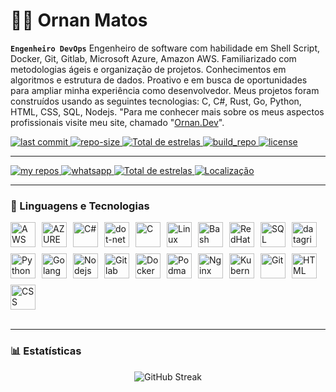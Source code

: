 # 👨‍💻 Ornan Matos

**`Engenheiro DevOps`**
Engenheiro de software com habilidade em Shell Script, Docker, Git, Gitlab, Microsoft Azure, Amazon AWS. Familiarizado com metodologias ágeis e organização de projetos. Conhecimentos em algoritmos e estrutura de dados. Proativo e em busca de oportunidades para ampliar minha experiência como desenvolvedor. Meus projetos foram construídos usando as seguintes tecnologias: C, C#, Rust, Go, Python, HTML, CSS, SQL, Nodejs.
"Para me conhecer mais sobre os meus aspectos profissionais visite meu site, chamado "[Ornan.Dev](https://ornan.dev)".



<p align="left">
    <a href="https://github.com/ornan-matos/Learning_Log/graphs/commit-activity" target="_blank">
        <img 
            alt="last commit" 
            title="last commit" 
            src="https://custom-icon-badges.demolab.com/github/last-commit/DenverCoder1/custom-icon-badges?logo=history&logoColor=white"
        />
    </a>
    <a href="https://github.com/ornan-matos/Learning_Log" target="_blank">
        <img 
            alt="repo-size" 
            title="Repo-size-learning_log" 
            src="https://img.shields.io/github/repo-size/ornan-matos/Learning_Log"
        />
    </a> 
    <a href="https://github.com/ornan-matos?tab=repositories&sort=stargazers" target="_blank">
        <img 
            alt="Total de estrelas" 
            title="Total de estrelas GitHub" 
            src="https://img.shields.io/github/issues/ornan-matos/Learning_Log"
        />
    </a>
    <a href="https://github.com/ornan-matos/Learning_Log/pulse" target="_blank">
        <img 
            alt="build_repo" 
            title="build_repo" 
            src="https://custom-icon-badges.demolab.com/github/actions/workflow/status/DenverCoder1/custom-icon-badges/ci.yml?branch=main&logo=check-circle-fill&logoColor=white"
        />
    </a>
    <a href="https://opensource.org/license/mit" target="_blank">
        <img 
            alt="license" 
            title="license" 
            src="https://custom-icon-badges.demolab.com/github/license/denvercoder1/custom-icon-badges?logo=law"
        />
    </a>
  
</p>



---
<p align="left">
    <a href="https://www.github.com/ornan-matos" target="_blank">
        <img 
            alt="my repos" 
            title="Repositórios" 
            src="https://custom-icon-badges.demolab.com/badge/-My%20Repos-blue?style=for-the-badge&logoColor=white&logo=repo"
        />
    </a>
    <a href="https://api.whatsapp.com/send?phone=5574999206828" target="_blank">
        <img 
            alt="whatsapp" 
            title="Whatsapp" 
            src="https://custom-icon-badges.demolab.com/badge/-+55--(74)--99920--6828-orange?style=for-the-badge&logo=phone&logoColor=white"
        />
    </a> 
    <a href="https://github.com/ornan-matos?tab=repositories&sort=stargazers" target="_blank">
        <img 
            alt="Total de estrelas" 
            title="Total de estrelas GitHub" 
            src="https://custom-icon-badges.demolab.com/badge/-ornanmatos@outlook.com-red?style=for-the-badge&logo=mention&logoColor=white"
        />
    </a>
    <a href="https://maps.app.goo.gl/1YvrDYzN5BzR2hrJ8" target="_blank">
        <img 
            alt="Localização" 
            title="Brasil" 
            src="https://custom-icon-badges.demolab.com/badge/SALVADOR-BR-purple?style=for-the-badge&logo=location&logoColor=white"
        />
    </a>
</p>

---
<!--
<p align="left">
    <a href="https://www.youtube.com/@OrnanDev?sub_confirmation=1">
        <img 
            alt="youtube subscribers" 
            title="Inscreva-se no meu canal" 
            src="https://custom-icon-badges.demolab.com/youtube/channel/subscribers/UCo-gJ8RnTn5akHqHvO55DVA?color=%23E05D44&label=Inscreva-se&logo=video&logoColor=white&style=for-the-badge&labelColor=CE4630"
        />
    </a>
    <a href="https://www.youtube.com/@OrnanDev">
        <img 
            alt="youtube views" 
            title="Vizualizações no YouTube" 
            src="https://custom-icon-badges.demolab.com/youtube/channel/views/UCo-gJ8RnTn5akHqHvO55DVA?color=%23E1AD0E&logo=eye&logoColor=white&style=for-the-badge&labelColor=C79600"
        />
    </a> 
    <a href="https://github.com/ornan-matos?tab=repositories&sort=stargazers">
        <img 
            alt="Total de estrelas" 
            title="Total de estrelas GitHub" 
            src="https://custom-icon-badges.demolab.com/github/stars/ornan-matos?color=55960c&style=for-the-badge&labelColor=488207&logo=star&label=estrelas"
        />
    </a>
    <a href="https://github.com/ornan-matos?tab=followers">
        <img 
            alt="Seguidores" 
            title="Me siga no GitHub" 
            src="https://custom-icon-badges.demolab.com/github/followers/ornan-matos?color=236ad3&labelColor=1155ba&style=for-the-badge&logo=github&label=Seguidores&logoColor=white"
        />
    </a>
</p>


-->
### 🤖 Linguagens e Tecnologias

<div style="display: flex; flex-wrap: wrap; gap: 10px; align-items: center;">

  <img alt="AWS" title="AWS" width="40" style="height: auto;" src="https://static-00.iconduck.com/assets.00/aws-icon-2048x2048-ptyrjxdo.png"/>
  
  <img alt="AZURE" title="AZURE" width="40" style="height: auto;" src="https://cdn.jsdelivr.net/gh/devicons/devicon@latest/icons/azure/azure-original.svg"/>
  
  <img alt="C#" title="C#" width="40" style="height: auto;" src="https://cdn.jsdelivr.net/gh/devicons/devicon@latest/icons/csharp/csharp-original.svg"/>
  
  <img alt="dot-net" title="dot-net" width="40" style="height: auto;" src="https://cdn.jsdelivr.net/gh/devicons/devicon@latest/icons/dot-net/dot-net-plain-wordmark.svg"/>
  
  <img alt="C" title="C" width="40" style="height: auto;" src="https://cdn.jsdelivr.net/gh/devicons/devicon@latest/icons/c/c-original.svg"/>
  
  <img alt="Linux" title="Linux" width="40" style="height: auto;" src="https://cdn.jsdelivr.net/gh/devicons/devicon@latest/icons/linux/linux-original.svg"/>

  <img alt="Bash" title="Bash" width="40" style="height: auto;" src="https://img.icons8.com/color/512/bash.png"/>

  <img alt="RedHat" title="RedHat" width="40" style="height: auto;" src="https://cdn.jsdelivr.net/gh/devicons/devicon@latest/icons/redhat/redhat-original.svg"/>
  
  <img alt="SQL" title="SQL" width="40" style="height: auto;" src="https://cdn.jsdelivr.net/gh/devicons/devicon@latest/icons/azuresqldatabase/azuresqldatabase-original.svg"/>
  
  <img alt="datagrip" title="datagrip" width="40" style="height: auto;" src="https://cdn.jsdelivr.net/gh/devicons/devicon@latest/icons/datagrip/datagrip-original.svg"/>
  
  <img alt="Python" title="Python" width="40" style="height: auto;" src="https://cdn.jsdelivr.net/gh/devicons/devicon@latest/icons/python/python-original.svg"/>
  
  <img alt="Golang" title="Golang" width="40" style="height: auto;" src="https://cdn.jsdelivr.net/gh/devicons/devicon@latest/icons/go/go-original.svg"/>
  
  <img alt="Nodejs" title="Nodejs" width="40" style="height: auto;" src="https://cdn.jsdelivr.net/gh/devicons/devicon@latest/icons/nodejs/nodejs-original.svg"/>
  
  <img alt="Gitlab" title="Gitlab" width="40" style="height: auto;" src="https://cdn.jsdelivr.net/gh/devicons/devicon@latest/icons/gitlab/gitlab-original.svg"/>
  
  
  <img alt="Docker" title="Docker" width="40" style="height: auto;" src="https://cdn.jsdelivr.net/gh/devicons/devicon@latest/icons/docker/docker-plain-wordmark.svg"/>
  
  <img alt="Podman" title="Podman" width="40" style="height: auto;" src="https://cdn.jsdelivr.net/gh/devicons/devicon@latest/icons/podman/podman-original.svg"/>
  
  <img alt="Nginx" title="Nginx" width="40" style="height: auto;" src="https://cdn.jsdelivr.net/gh/devicons/devicon@latest/icons/nginx/nginx-original.svg"/>
  
  <img alt="Kubernetes" title="Kubernetes" width="40" style="height: auto;" src="https://cdn.jsdelivr.net/gh/devicons/devicon@latest/icons/kubernetes/kubernetes-original.svg"/>
  
  <img alt="Git" title="Git" width="40" style="height: auto;" src="https://cdn.jsdelivr.net/gh/devicons/devicon@latest/icons/git/git-original.svg"/>
  
  <img alt="HTML" title="HTML" width="40" style="height: auto;" src="https://cdn.jsdelivr.net/gh/devicons/devicon@latest/icons/html5/html5-original.svg"/>
  
  <img alt="CSS" title="CSS" width="40" style="height: auto;" src="https://cdn.jsdelivr.net/gh/devicons/devicon@latest/icons/css3/css3-original.svg"/>

</div>
<br/>

---

### 📊 Estatísticas


<p style="display: flex; flex-wrap: wrap; justify-content: center; gap: 10px;">
<!--
<img 
    style="max-width: 100%; height: auto;" 
    src="https://github-readme-stats.vercel.app/api/top-langs/?username=ornan-matos&theme=tokyonight&layout=compact&custom_title=Tecnologias&langs_count=9" 
    alt="Linguagens Mais Usadas" 
  />
  <img 
    style="max-width: 100%; height: auto;" 
    src="https://github-readme-stats.vercel.app/api?username=ornan-matos&show_icons=true&theme=tokyonight&include_all_commits=true&locale=pt-br" 
    alt="GitHub Stats" 
  />
  -->
  <img 
    style="max-width: 100%; height: auto; " 
    src="https://streak-stats.demolab.com?user=ornan-matos&theme=transparent&locale=pt_BR&card_width=500" 
    alt="GitHub Streak" 
  />
  
</p>

